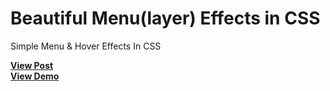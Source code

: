 # Beautiful Menu(layer) Effects in CSS
Simple Menu &amp; Hover Effects In CSS

<a href="https://designdrastic.com/snippet/beautiful-menulayer-effects"><strong>View Post</strong></a>
<br />
<a href="https://designdrastic.com/post/demo/beautiful-menulayer-effects"><strong>View Demo</strong></a>
